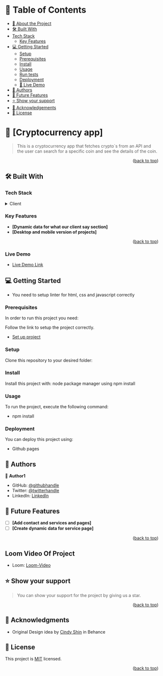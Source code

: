 # 📗 Table of Contents

- [📖 About the Project](#about-project)
- [🛠 Built With](#built-with)
- [Tech Stack](#tech-stack)
    - [Key Features](#key-features)
- [💻 Getting Started](#getting-started)
  - [Setup](#setup)
  - [Prerequisites](#prerequisites)
  - [Install](#install)
  - [Usage](#usage)
  - [Run tests](#run-tests)
  - [Deployment](#triangular_flag_on_post-deployment)
  - [🚀 Live Demo](#live-demo)
- [👥 Authors](#authors)
- [🔭 Future Features](#future-features)
- [⭐️ Show your support](#support)
- [🙏 Acknowledgements](#acknowledgements)
- [📝 License](#license)


# 📖 [Cryptocurrency app] <a name="about-project"></a>

>  This is a cryptocurrency app that fetches crypto`s from an API and the user can search for a specific coin and see the details of the coin.

 
<p align="right">(<a href="#readme-top">back to top</a>)</p>

## 🛠 Built With <a name="built-with"></a>

### Tech Stack <a name="tech-stack"></a>

<details>
  <summary>Client</summary>
  <ul>
    <li><a href="#">React</a></li>
    <li><a href="#">Redux</a></li>
    <li><a href="#">javascript</a></li>
    <li><a href="#">CSS</a></li>
  </ul>
</details>

### Key Features <a name="key-features"></a>


- **[Dynamic data for what our client say section]**
- **[Desktop and mobile version of projects]**

<p align="right">(<a href="#readme-top">back to top</a>)</p>


### Live Demo <a name="live-demo"></a>

- [Live Demo Link](https://shaaibu7.github.io/Front-End-Capstone-Project/)



## 💻 Getting Started <a name="getting-started"></a>

- You need to setup linter for html, css and javascript correctly

### Prerequisites

In order to run this project you need:

Follow the link to setup the project correctly.

- [Set up project](https://github.com/microverseinc/linters-config/tree/master/html-css)



### Setup

Clone this repository to your desired folder:


### Install

Install this project with: node package manager using npm install


### Usage

To run the project, execute the following command:

- npm install

### Deployment

You can deploy this project using:

- Github pages

 
## 👥 Authors <a name="authors"></a>


👤 **Author1**

- GitHub: [@githubhandle](https://github.com/shaaibu7)
- Twitter: [@twitterhandle](https://twitter.com/shaaibu)
- LinkedIn: [LinkedIn](https://linkedin.com/in/shaaibu)


## 🔭 Future Features <a name="future-features"></a>

- [ ] **[Add contact and services and pages]**
- [ ] **[Create dynamic data for service page]**

<p align="right">(<a href="#readme-top">back to top</a>)</p>

## Loom Video Of Project <a name="Description of project"></a>

- Loom: [Loom-Video](https://www.loom.com/share/56063bb281f84a3a9d1df4d31fa702b3)

 
## ⭐️ Show your support <a name="support"></a>

> You can show your support for the project by giving us a star.


<p align="right">(<a href="#readme-top">back to top</a>)</p>

 
## 🙏 Acknowledgments <a name="acknowledgements"></a>

- Original Design idea by [Cindy Shin](https://www.behance.net/adagio07) in Behance



## 📝 License <a name="license"></a>

This project is [MIT](./LICENSE) licensed.

<p align="right">(<a href="#readme-top">back to top</a>)</p>
